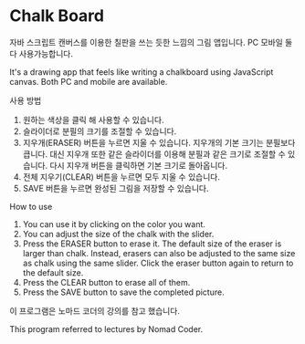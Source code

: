 # Chalk Board
자바 스크립트 캔버스를 이용한 칠판을 쓰는 듯한 느낌의 그림 앱입니다. PC 모바일 둘 다 사용가능합니다.

It's a drawing app that feels like writing a chalkboard using JavaScript canvas. Both PC and mobile are available.

사용 방법
1. 원하는 색상을 클릭 해 사용할 수 있습니다.
2. 슬라이더로 분필의 크기를 조절할 수 있습니다.
3. 지우개(ERASER) 버튼을 누르면 지울 수 있습니다.
   지우개의 기본 크기는 분필보다 큽니다. 대신 지우개 또한 같은 슬라이더를 이용해 분필과 같은 크기로 조절할 수 있습니다.
   다시 지우개 버튼을 클릭하면 기본 크기로 돌아옵니다.
4. 전체 지우기(CLEAR) 버튼을 누르면 모두 지울 수 있습니다.
5. SAVE 버튼을 누르면 완성된 그림을 저장할 수 있습니다.

How to use
1. You can use it by clicking on the color you want.
2. You can adjust the size of the chalk with the slider.
3. Press the ERASER button to erase it.
The default size of the eraser is larger than chalk. Instead, erasers can also be adjusted to the same size as chalk using the same slider.
Click the eraser button again to return to the default size.
4. Press the CLEAR button to erase all of them.
5. Press the SAVE button to save the completed picture.

이 프로그램은 노마드 코더의 강의를 참고 했습니다.

This program referred to lectures by Nomad Coder.
